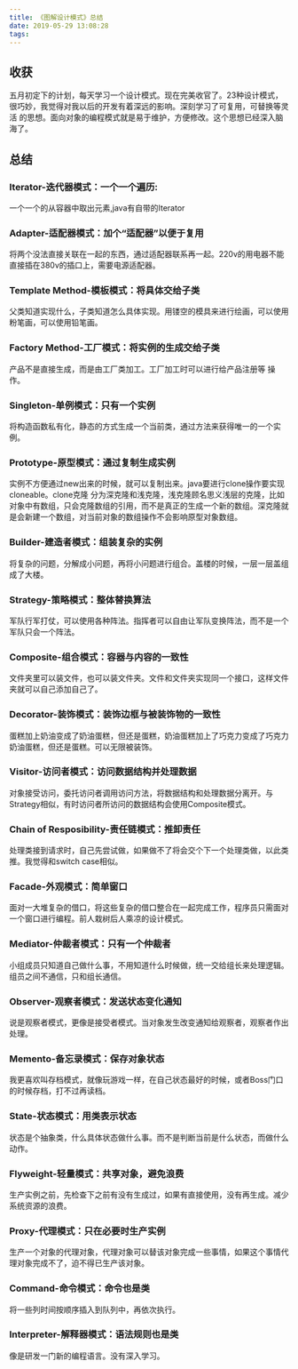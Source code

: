 ```yaml
---
title: 《图解设计模式》总结
date: 2019-05-29 13:08:28
tags:
---
```

## 收获
五月初定下的计划，每天学习一个设计模式。现在完美收官了。23种设计模式，很巧妙，我觉得对我以后的开发有着深远的影响。深刻学习了可复用，可替换等灵活 的思想。面向对象的编程模式就是易于维护，方便修改。这个思想已经深入脑海了。

## 总结

### Iterator-迭代器模式：一个一个遍历:
一个一个的从容器中取出元素,java有自带的Iterator

### Adapter-适配器模式：加个“适配器”以便于复用
将两个没法直接关联在一起的东西，通过适配器联系再一起。220v的用电器不能直接插在380v的插口上，需要电源适配器。

### Template Method-模板模式：将具体交给子类
父类知道实现什么，子类知道怎么具体实现。用镂空的模具来进行绘画，可以使用粉笔画，可以使用铅笔画。

### Factory Method-工厂模式：将实例的生成交给子类
产品不是直接生成，而是由工厂类加工。工厂加工时可以进行给产品注册等 操作。

### Singleton-单例模式：只有一个实例
将构造函数私有化，静态的方式生成一个当前类，通过方法来获得唯一的一个实例。

### Prototype-原型模式：通过复制生成实例
实例不方便通过new出来的时候，就可以复制出来。java要进行clone操作要实现cloneable。clone克隆 分为深克隆和浅克隆，浅克隆顾名思义浅层的克隆，比如对象中有数组，只会克隆数组的引用，而不是真正的生成一个新的数组。深克隆就是会新建一个数组，对当前对象的数组操作不会影响原型对象数组。

### Builder-建造者模式：组装复杂的实例
将复杂的问题，分解成小问题，再将小问题进行组合。盖楼的时候，一层一层盖组成了大楼。

### Strategy-策略模式：整体替换算法
军队行军打仗，可以使用各种阵法。指挥者可以自由让军队变换阵法，而不是一个军队只会一个阵法。

### Composite-组合模式：容器与内容的一致性
文件夹里可以装文件，也可以装文件夹。文件和文件夹实现同一个接口，这样文件夹就可以自己添加自己了。

### Decorator-装饰模式：装饰边框与被装饰物的一致性
蛋糕加上奶油变成了奶油蛋糕，但还是蛋糕，奶油蛋糕加上了巧克力变成了巧克力奶油蛋糕，但还是蛋糕。可以无限被装饰。

### Visitor-访问者模式：访问数据结构并处理数据
对象接受访问，委托访问者调用访问方法，将数据结构和处理数据分离开。与Strategy相似，有时访问者所访问的数据结构会使用Composite模式。

### Chain of Resposibility-责任链模式：推卸责任
处理类接到请求时，自己先尝试做，如果做不了将会交个下一个处理类做，以此类推。我觉得和switch case相似。

### Facade-外观模式：简单窗口
面对一大堆复杂的借口，将这些复杂的借口整合在一起完成工作，程序员只需面对一个窗口进行编程。前人栽树后人乘凉的设计模式。

### Mediator-仲裁者模式：只有一个仲裁者
小组成员只知道自己做什么事，不用知道什么时候做，统一交给组长来处理逻辑。组员之间不通信，只和组长通信。

### Observer-观察者模式：发送状态变化通知
说是观察者模式，更像是接受者模式。当对象发生改变通知给观察者，观察者作出处理。

### Memento-备忘录模式：保存对象状态
我更喜欢叫存档模式，就像玩游戏一样，在自己状态最好的时候，或者Boss门口的时候存档，打不过再读档。

### State-状态模式：用类表示状态
状态是个抽象类，什么具体状态做什么事。而不是判断当前是什么状态，而做什么动作。

### Flyweight-轻量模式：共享对象，避免浪费
生产实例之前，先检查下之前有没有生成过，如果有直接使用，没有再生成。减少系统资源的浪费。

### Proxy-代理模式：只在必要时生产实例
生产一个对象的代理对象，代理对象可以替该对象完成一些事情，如果这个事情代理对象完成不了，迫不得已生产该对象。

### Command-命令模式：命令也是类
将一些列时间按顺序插入到队列中，再依次执行。

### Interpreter-解释器模式：语法规则也是类
像是研发一门新的编程语言。没有深入学习。